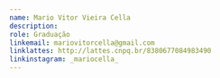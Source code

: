 ```yaml
---
name: Mario Vitor Vieira Cella
description:
role: Graduação
linkemail: mariovitorcella@gmail.com
linklattes: http://lattes.cnpq.br/8380677084983490
linkinstagram: _mariocella_
---
```


